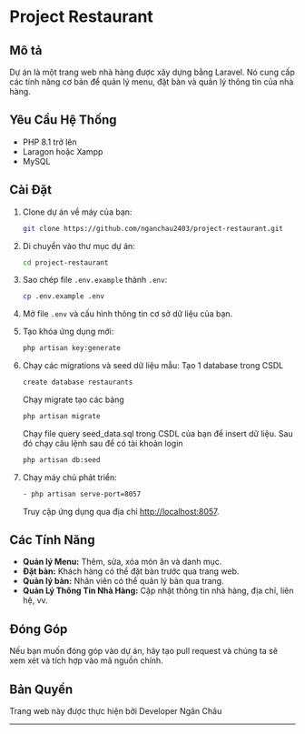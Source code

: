 # Project Restaurant

## Mô tả

Dự án là một trang web nhà hàng được xây dựng bằng Laravel. Nó cung cấp các tính năng cơ bản để quản lý menu, đặt bàn và quản lý thông tin của nhà hàng.

## Yêu Cầu Hệ Thống

- PHP 8.1 trở lên
- Laragon hoặc Xampp
- MySQL

## Cài Đặt

1. Clone dự án về máy của bạn:

    ```bash
    git clone https://github.com/nganchau2403/project-restaurant.git
    ```

2. Di chuyển vào thư mục dự án:

    ```bash
    cd project-restaurant
    ```

3. Sao chép file `.env.example` thành `.env`:

    ```bash
    cp .env.example .env
    ```

4. Mở file `.env` và cấu hình thông tin cơ sở dữ liệu của bạn.

5. Tạo khóa ứng dụng mới:

    ```bash
    php artisan key:generate
    ```

6. Chạy các migrations và seed dữ liệu mẫu:
    Tạo 1 database trong  CSDL
     ```bash
   create database restaurants
    ```
   Chạy migrate tạo các bảng
    ```bash
    php artisan migrate
    ```
   Chạy file query seed_data.sql trong CSDL của bạn để insert dữ liệu. Sau đó chạy câu lệnh sau để có tài khoản login
    ```bash
   php artisan db:seed
    ```

7. Chạy máy chủ phát triển:

    ```bash
    - php artisan serve-port=8057
    ```

   Truy cập ứng dụng qua địa chỉ [http://localhost:8057](http://localhost:8057).

## Các Tính Năng

- **Quản lý Menu:** Thêm, sửa, xóa món ăn và danh mục.
- **Đặt bàn:** Khách hàng có thể đặt bàn trước qua trang web.
- **Quản lý bàn:** Nhân viên có thể quản lý bàn qua trang.
- **Quản Lý Thông Tin Nhà Hàng:** Cập nhật thông tin nhà hàng, địa chỉ, liên hệ, vv.

## Đóng Góp

Nếu bạn muốn đóng góp vào dự án, hãy tạo pull request và chúng ta sẽ xem xét và tích hợp vào mã nguồn chính.

## Bản Quyền 

Trang web này được thực hiện bởi Developer Ngân Châu

---

